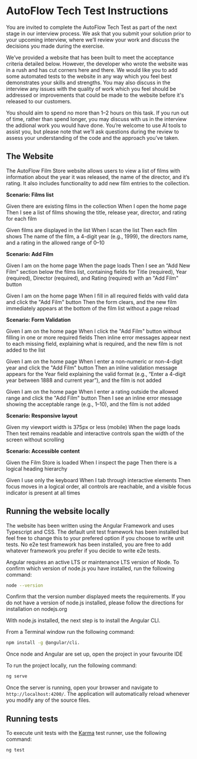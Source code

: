# AutoFlow Tech Test Instructions
You are invited to complete the AutoFlow Tech Test as part of the next stage in our interview process. We ask that you submit your solution prior to your upcoming interview, where we’ll review your work and discuss the decisions you made during the exercise.

We’ve provided a website that has been built to meet the acceptance criteria detailed below. However, the developer who wrote the website was in a rush and has cut corners here and there. We would like you to add some automated tests to the website in any way which you feel best demonstrates your skills and strengths. You may also discuss in the interview any issues with the quality of work which you feel should be addressed or improvements that could be made to the website before it's released to our customers.

You should aim to spend no more than 1–2 hours on this task. If you run out of time, rather than spend longer, you may discuss with us in the interview the addional work you would have done. You’re welcome to use AI tools to assist you, but please note that we’ll ask questions during the review to assess your understanding of the code and the approach you’ve taken. 

## The Website
The AutoFlow Film Store website allows users to view a list of films with information about the year it was released, the name of the director, and it’s rating. It also includes functionality to add new film entries to the collection.

**Scenario: Films list**

Given there are existing films in the collection
When I open the home page
Then I see a list of films showing the title, release year, director, and rating for each film

Given films are displayed in the list
When I scan the list
Then each film shows The name of the film, a 4-digit year (e.g., 1999), the directors name, and a rating in the allowed range of 0–10

**Scenario: Add Film**

Given I am on the home page
When the page loads
Then I see an “Add New Film” section below the films list, containing fields for Title (required), Year (required), Director (required), and Rating (required) with an "Add Film" button

Given I am on the home page
When I fill in all required fields with valid data and click the "Add Film" button
Then the form clears, and the new film immediately appears at the bottom of the film list without a page reload

**Scenario: Form Validation**

Given I am on the home page
When I click the "Add Film" button without filling in one or more required fields
Then inline error messages appear next to each missing field, explaining what is required, and the new film is not added to the list

Given I am on the home page
When I enter a non-numeric or non-4-digit year and click the "Add Film" button
Then an inline validation message appears for the Year field explaining the valid format (e.g., “Enter a 4-digit year between 1888 and current year”), and the film is not added

Given I am on the home page
When I enter a rating outside the allowed range and click the "Add Film" button
Then I see an inline error message showing the acceptable range (e.g., 1–10), and the film is not added

**Scenario: Responsive layout**

Given my viewport width is 375px or less (mobile)
When the page loads
Then text remains readable and interactive controls span the width of the screen without scrolling

**Scenario: Accessible content**

Given the Film Store is loaded
When I inspect the page
Then there is a logical heading hierarchy

Given I use only the keyboard
When I tab through interactive elements
Then focus moves in a logical order, all controls are reachable, and a visible focus indicator is present at all times


## Running the website locally

The website has been written using the Angular Framework and uses Typescript and CSS. The default unit test framework has been installed but feel free to change this to your prefered option if you choose to write unit tests. No e2e test framework has been installed, you are free to add whatever framework you prefer if you decide to write e2e tests.

Angular requires an active LTS or maintenance LTS version of Node. To confirm which version of node.js you have installed, run the following command: 

```bash
node --version
```

Confirm that the version number displayed meets the requirements. If you do not have a version of node.js installed, please follow the directions for installation on nodejs.org

With node.js installed, the next step is to install the Angular CLI.

From a Terminal window run the following command: 

```bash
npm install -g @angular/cli.
```

Once node and Angular are set up, open the project in your favourite IDE

To run the project locally, run the following command:

```bash
ng serve
```

Once the server is running, open your browser and navigate to `http://localhost:4200/`. The application will automatically reload whenever you modify any of the source files.


## Running tests

To execute unit tests with the [Karma](https://karma-runner.github.io) test runner, use the following command:

```bash
ng test
```
